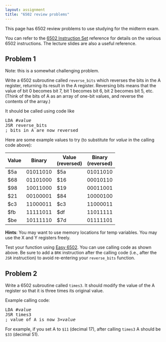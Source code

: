 ```yaml
---
layout: assignment
title: "6502 review problems"
---
```


This page has 6502 review problems to use studying for the midterm exam.

You can refer to the [6502 Instruction Set](https://www.masswerk.at/6502/6502_instruction_set.html) reference for details on the various 6502 instructions.  The lecture slides are also a useful reference.

## Problem 1

Note: this is a somewhat challenging problem.

Write a 6502 subroutine called `reverse_bits` which reverses the bits in the A register, returning its result in the A register.  Reversing bits means that the value of bit 0 becomes bit 7, bit 1 becomes bit 6, bit 2 becomes bit 5, etc.  (Think of the bits of A as an array of one-bit values, and reverse the contents of the array.)

It should be called using code like

<pre>
LDA #<i>value</i>
JSR reverse&#95;bits
; bits in A are now reversed
</pre>

Here are some example values to try (to substitute for *value* in the calling code above):

Value | Binary | Value<br>(reversed) | Binary<br>(reversed)
----- | ------ | ---------------- | -----------------
$5a | 01011010 | $5a | 01011010
$68 | 01101000 | $16 | 00010110
$98 | 10011000 | $19 | 00011001
$21 | 00100001 | $84 | 10000100
$c3 | 11000011 | $c3 | 11000011
$fb | 11111011 | $df | 11011111
$be | 10111110 | $7d | 01111101

**Hints**: You may want to use memory locations for temp variables.  You may use the X and Y registers freely.

Test your function using [Easy 6502](http://skilldrick.github.io/easy6502/).  You can use calling code as shown above.  Be sure to add a `BRK` instruction after the calling code (i.e., after the `JSR` instruction) to avoid re-entering your `reverse_bits` function.

## Problem 2

Write a 6502 subroutine called `times3`.  It should modify the value of the A register so that it is three times its original value.

Example calling code:

<pre>
LDA #<i>value</i>
JSR times3
; value of A is now 3&times;<i>value</i>
</pre>

For example, if you set A to `$11` (decimal 17), after calling `times3` A should be `$33` (decimal 51).
